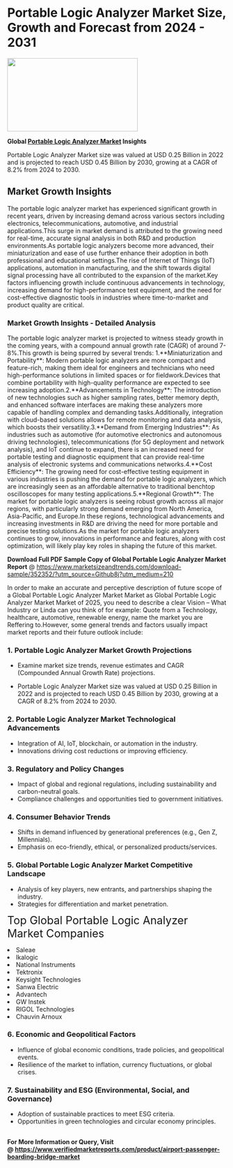<H1>Portable Logic Analyzer Market Size, Growth and Forecast from 2024 - 2031</H1><img class="aligncenter size-medium wp-image-584254" src="https://thirdeyenews.in/wp-content/uploads/2024/09/Global-Market-Research-300x168.jpeg" alt="" width="300" height="168" /><p><strong>Global&nbsp;<a href="https://www.marketsizeandtrends.com/download-sample/352352/?utm_source=Github8j?utm_medium=210">Portable Logic Analyzer Market</a> Insights</strong></p><p>Portable Logic Analyzer Market size was valued at USD 0.25 Billion in 2022 and is projected to reach USD 0.45 Billion by 2030, growing at a CAGR of 8.2% from 2024 to 2030.</p><p><h2>Market Growth Insights</h2> The portable logic analyzer market has experienced significant growth in recent years, driven by increasing demand across various sectors including electronics, telecommunications, automotive, and industrial applications.This surge in market demand is attributed to the growing need for real-time, accurate signal analysis in both R&D and production environments.As portable logic analyzers become more advanced, their miniaturization and ease of use further enhance their adoption in both professional and educational settings.The rise of Internet of Things (IoT) applications, automation in manufacturing, and the shift towards digital signal processing have all contributed to the expansion of the market.Key factors influencing growth include continuous advancements in technology, increasing demand for high-performance test equipment, and the need for cost-effective diagnostic tools in industries where time-to-market and product quality are critical. <h3>Market Growth Insights - Detailed Analysis</h3> The portable logic analyzer market is projected to witness steady growth in the coming years, with a compound annual growth rate (CAGR) of around 7-8%.This growth is being spurred by several trends: 1.**Miniaturization and Portability**: Modern portable logic analyzers are more compact and feature-rich, making them ideal for engineers and technicians who need high-performance solutions in limited spaces or for fieldwork.Devices that combine portability with high-quality performance are expected to see increasing adoption.2.**Advancements in Technology**: The introduction of new technologies such as higher sampling rates, better memory depth, and enhanced software interfaces are making these analyzers more capable of handling complex and demanding tasks.Additionally, integration with cloud-based solutions allows for remote monitoring and data analysis, which boosts their versatility.3.**Demand from Emerging Industries**: As industries such as automotive (for automotive electronics and autonomous driving technologies), telecommunications (for 5G deployment and network analysis), and IoT continue to expand, there is an increased need for portable testing and diagnostic equipment that can provide real-time analysis of electronic systems and communications networks.4.**Cost Efficiency**: The growing need for cost-effective testing equipment in various industries is pushing the demand for portable logic analyzers, which are increasingly seen as an affordable alternative to traditional benchtop oscilloscopes for many testing applications.5.**Regional Growth**: The market for portable logic analyzers is seeing robust growth across all major regions, with particularly strong demand emerging from North America, Asia-Pacific, and Europe.In these regions, technological advancements and increasing investments in R&D are driving the need for more portable and precise testing solutions.As the market for portable logic analyzers continues to grow, innovations in performance and features, along with cost optimization, will likely play key roles in shaping the future of this market.</p><p><span class=""><strong>Download Full PDF Sample Copy of Global Portable Logic Analyzer Market Report</strong> @ <a href="https://www.marketsizeandtrends.com/download-sample/352352/?utm_source=Github8j?utm_medium=210" target="_blank">https://www.marketsizeandtrends.com/download-sample/352352/?utm_source=Github8j?utm_medium=210</a></span></p><p>In order to make an accurate and perceptive description of future scope of a Global&nbsp;Portable Logic Analyzer Market Market as Global&nbsp;Portable Logic Analyzer Market Market of 2025, you need to describe a clear Vision &ndash; What Industry or Linda can you think of for example: Quote from a Technology, healthcare, automotive, renewable energy, name the market you are Reffering to.However, some general trends and factors usually impact market reports and their future outlook include:</p><h3>1.&nbsp;<strong>Portable Logic Analyzer Market Growth Projections</strong></h3><ul><li>Examine market size trends, revenue estimates and CAGR (Compounded Annual Growth Rate) projections.</li><li><p>Portable Logic Analyzer Market size was valued at USD 0.25 Billion in 2022 and is projected to reach USD 0.45 Billion by 2030, growing at a CAGR of 8.2% from 2024 to 2030.</p></li></ul><h3>2.&nbsp;<strong>Portable Logic Analyzer Market Technological Advancements</strong></h3><ul><li>Integration of AI, IoT, blockchain, or automation in the industry.</li><li>Innovations driving cost reductions or improving efficiency.</li></ul><h3>3.&nbsp;<strong>Regulatory and Policy Changes</strong></h3><ul><li>Impact of global and regional regulations, including sustainability and carbon-neutral goals.</li><li>Compliance challenges and opportunities tied to government initiatives.</li></ul><h3>4.&nbsp;<strong>Consumer Behavior Trends</strong></h3><ul><li>Shifts in demand influenced by generational preferences (e.g., Gen Z, Millennials).</li><li>Emphasis on eco-friendly, ethical, or personalized products/services.</li></ul><h3>5.&nbsp;<strong>Global Portable Logic Analyzer Market Competitive Landscape</strong></h3><ul><li>Analysis of key players, new entrants, and partnerships shaping the industry.</li><li>Strategies for differentiation and market penetration.</li></ul><p data-pm-slice="1 1 []"><span style="color: inherit; font-family: inherit; font-size: 25px;">Top Global Portable Logic Analyzer Market Companies</span></p><div class="" data-test-id=""><p><li>Saleae</li><li> Ikalogic</li><li> National Instruments</li><li> Tektronix</li><li> Keysight Technologies</li><li> Sanwa Electric</li><li> Advantech</li><li> GW Instek</li><li> RIGOL Technologies</li><li> Chauvin Arnoux</li></p></div><h3>6.&nbsp;<strong>Economic and Geopolitical Factors</strong></h3><ul><li>Influence of global economic conditions, trade policies, and geopolitical events.</li><li>Resilience of the market to inflation, currency fluctuations, or global crises.</li></ul><h3>7.&nbsp;<strong>Sustainability and ESG (Environmental, Social, and Governance)</strong></h3><ul><li>Adoption of sustainable practices to meet ESG criteria.</li><li>Opportunities in green technologies and circular economy principles.</li></ul><h2><strong style="font-size: 14px;">For More Information or Query, Visit @&nbsp;</strong><a style="background-color: #ffffff; font-size: 14px;" href="https://www.marketsizeandtrends.com/report/portable-logic-analyzer-market/" target="_blank">https://www.verifiedmarketreports.com/product/airport-passenger-boarding-bridge-market</a></h2>